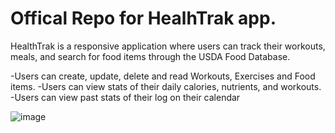 # Offical Repo for HealhTrak app.

HealthTrak is a responsive application where users can track their workouts, meals, and search for food items through the USDA Food Database. 

-Users can create, update, delete and read Workouts, Exercises and Food items.
-Users can view stats of their daily calories, nutrients, and workouts.
-Users can view past stats of their log on their calendar


![image](https://user-images.githubusercontent.com/59313846/93646269-813a9980-f9cb-11ea-906f-bd9cbb27ff08.png)
